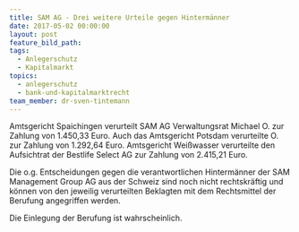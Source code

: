 ```yaml
---
title: SAM AG - Drei weitere Urteile gegen Hintermänner
date: 2017-05-02 00:00:00
layout: post
feature_bild_path:
tags:
  - Anlegerschutz
  - Kapitalmarkt
topics:
  - anlegerschutz
  - bank-und-kapitalmarktrecht
team_member: dr-sven-tintemann
---
```



Amtsgericht Spaichingen verurteilt SAM AG Verwaltungsrat Michael O. zur Zahlung von 1.450,33 Euro. Auch das Amtsgericht Potsdam verurteilte O. zur Zahlung von 1.292,64 Euro. Amtsgericht Wei&szlig;wasser verurteilte den Aufsichtrat der Bestlife Select AG zur Zahlung von 2.415,21 Euro.

Die o.g. Entscheidungen gegen die verantwortlichen Hinterm&auml;nner der SAM Management Group AG aus der Schweiz sind noch nicht rechtskr&auml;ftig und k&ouml;nnen von den jeweilig verurteilten Beklagten mit dem Rechtsmittel der Berufung angegriffen werden.

Die Einlegung der Berufung ist wahrscheinlich.

&nbsp;